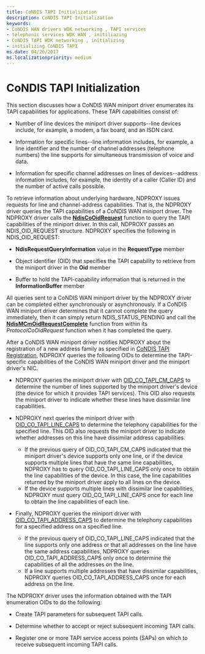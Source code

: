 ```yaml
---
title: CoNDIS TAPI Initialization
description: CoNDIS TAPI Initialization
keywords:
- CoNDIS WAN drivers WDK networking , TAPI services
- telephonic services WDK WAN , initiliazing
- CoNDIS TAPI WDK networking , initializing
- initializing CoNDIS TAPI
ms.date: 04/20/2017
ms.localizationpriority: medium
---
```


# CoNDIS TAPI Initialization





This section discusses how a CoNDIS WAN miniport driver enumerates its TAPI capabilities for applications. These TAPI capabilities consist of:

-   Number of line devices the miniport driver supports--line devices include, for example, a modem, a fax board, and an ISDN card.

-   Information for specific lines--line information includes, for example, a line identifier and the number of channel addresses (telephone numbers) the line supports for simultaneous transmission of voice and data.

-   Information for specific channel addresses on lines of devices--address information includes, for example, the identity of a caller (Caller ID) and the number of active calls possible.

To retrieve information about underlying hardware, NDPROXY issues requests for line and channel-address capabilities. That is, the NDPROXY driver queries the TAPI capabilities of a CoNDIS WAN miniport driver. The NDPROXY driver calls the [**NdisCoOidRequest**](/windows-hardware/drivers/ddi/ndis/nf-ndis-ndiscooidrequest) function to query the TAPI capabilities of the miniport driver. In this call, NDPROXY passes an NDIS\_OID\_REQUEST structure. NDPROXY specifies the following in NDIS\_OID\_REQUEST:

-   **NdisRequestQueryInformation** value in the **RequestType** member

-   Object identifier (OID) that specifies the TAPI capability to retrieve from the miniport driver in the **Oid** member

-   Buffer to hold the TAPI-capability information that is returned in the **InformationBuffer** member

All queries sent to a CoNDIS WAN miniport driver by the NDPROXY driver can be completed either synchronously or asynchronously. If a CoNDIS WAN miniport driver determines that it cannot complete the query immediately, then it can simply return NDIS\_STATUS\_PENDING and call the [**NdisMCmOidRequestComplete**](/windows-hardware/drivers/ddi/ndis/nf-ndis-ndismcmoidrequestcomplete) function from within its *ProtocolCoOidRequest* function when it has completed the query.

After a CoNDIS WAN miniport driver notifies NDPROXY about the registration of a new address family as specified in [CoNDIS TAPI Registration](condis-tapi-registration.md), NDPROXY queries the following OIDs to determine the TAPI-specific capabilities of the CoNDIS WAN miniport driver and the miniport driver's NIC.

-   NDPROXY queries the miniport driver with [OID\_CO\_TAPI\_CM\_CAPS](./oid-co-tapi-cm-caps.md) to determine the number of lines supported by the miniport driver's device (the device for which it provides TAPI services). This OID also requests the miniport driver to indicate whether these lines have dissimilar line capabilities.

-   NDPROXY next queries the miniport driver with [OID\_CO\_TAPI\_LINE\_CAPS](./oid-co-tapi-line-caps.md) to determine the telephony capabilities for the specified line. This OID also requests the miniport driver to indicate whether addresses on this line have dissimilar address capabilities.
    -   If the previous query of OID\_CO\_TAPI\_CM\_CAPS indicated that the miniport driver's device supports only one line, or if the device supports multiple lines that have the same line capabilities, NDPROXY has to query OID\_CO\_TAPI\_LINE\_CAPS only once to obtain the line capabilities of the device. In this case, the line capabilities returned by the miniport driver apply to all lines on the device.
    -   If the device supports multiple lines with dissimilar line capabilities, NDPROXY must query OID\_CO\_TAPI\_LINE\_CAPS once for each line to obtain the line capabilities of each line.
-   Finally, NDPROXY queries the miniport driver with [OID\_CO\_TAPI\_ADDRESS\_CAPS](./oid-co-tapi-address-caps.md) to determine the telephony capabilities for a specified address on a specified line.
    -   If the previous query of OID\_CO\_TAPI\_LINE\_CAPS indicated that the line supports only one address or that all addresses on the line have the same address capabilities, NDPROXY queries OID\_CO\_TAPI\_ADDRESS\_CAPS only once to determine the capabilities of all the addresses on the line.
    -   If a line supports multiple addresses that have dissimilar capabilities, NDPROXY queries OID\_CO\_TAPI\_ADDRESS\_CAPS once for each address on the line.

The NDPROXY driver uses the information obtained with the TAPI enumeration OIDs to do the following:

-   Create TAPI parameters for subsequent TAPI calls.

-   Determine whether to accept or reject subsequent incoming TAPI calls.

-   Register one or more TAPI service access points (SAPs) on which to receive subsequent incoming TAPI calls.

 

